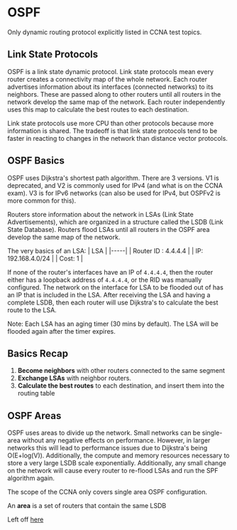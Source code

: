 # OSPF
Only dynamic routing protocol explicitly listed in CCNA test topics.

## Link State Protocols
OSPF is a link state dynamic protocol. Link state protocols mean every router creates a connectivity map of the whole network. Each router advertises information about its interfaces (connected networks) to its neighbors. These are passed along to other routers until all routers in the network develop the same map of the network. Each router independently uses this map to calculate the best routes to each destination.

Link state protocols use more CPU than other protocols because more information is shared. The tradeoff is that link state protocols tend to be faster in reacting to changes in the network than distance vector protocols.

## OSPF Basics
OSPF uses Dijkstra's shortest path algorithm. There are 3 versions. V1 is deprecated, and V2 is commonly used for IPv4 (and what is on the CCNA exam). V3 is for IPv6 networks (can also be used for IPv4, but OSPFv2 is more common for this).

Routers store information about the network in LSAs (Link State Advertisements), which are organized in a structure called the LSDB (Link State Database). Routers flood LSAs until all routers in the OSPF area develop the same map of the network.

The very basics of an LSA:
| LSA |
|-----|
| Router ID : 4.4.4.4 |
| IP: 192.168.4.0/24 |
| Cost: 1 |

If none of the router's interfaces have an IP of `4.4.4.4`, then the router either has a loopback address of `4.4.4.4`, or the RID was manually configured. The network on the interface for LSA to be flooded out of has an IP that is included in the LSA. After receiving the LSA and having a complete LSDB, then each router will use Dijkstra's to calculate the best route to the LSA.

Note: Each LSA has an aging timer (30 mins by default). The LSA will be flooded again after the timer expires.

## Basics Recap
1. **Become neighbors** with other routers connected to the same segment
2. **Exchange LSAs** with neighbor routers.
3. **Calculate the best routes** to each destination, and insert them into the routing table

 ## OSPF Areas
 OSPF uses areas to divide up the network. Small networks can be single-area without any negative effects on performance. However, in larger networks this will lead to performance issues due to Dijkstra's being O(E+log(V)). Additionally, the compute and memory resources necessary to store a very large LSDB scale exponentially.  Additionally, any small change on the network will cause every router to re-flood LSAs and run the SPF algorithm again.

 The scope of the CCNA only covers single area OSPF configuration.

 An **area** is a set of routers that contain the same LSDB

Left off [here](https://youtu.be/pvuaoJ9YzoI?si=xtpSKoHlz9mb9bRq&t=715)
